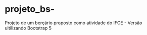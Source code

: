# projeto_bs-
 Projeto de um berçário proposto como atividade do IFCE - Versão ultilizando Bootstrap 5
